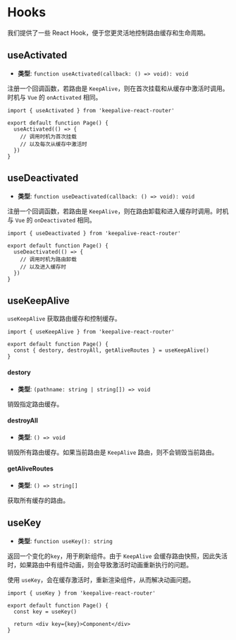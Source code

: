 # Hooks

我们提供了一些 React Hook，便于您更灵活地控制路由缓存和生命周期。

## useActivated

- **类型**: `function useActivated(callback: () => void): void`

注册一个回调函数，若路由是 `KeepAlive`，则在首次挂载和从缓存中激活时调用。时机与 `Vue` 的 `onActivated` 相同。

```tsx
import { useActivated } from 'keepalive-react-router'

export default function Page() {
  useActivated(() => {
    // 调用时机为首次挂载
    // 以及每次从缓存中激活时
  })
}
```

## useDeactivated

- **类型**: `function useDeactivated(callback: () => void): void`

注册一个回调函数，若路由是 `KeepAlive`，则在路由卸载和进入缓存时调用。时机与 `Vue` 的 `onDeactivated` 相同。

```tsx
import { useDeactivated } from 'keepalive-react-router'

export default function Page() {
  useDeactivated(() => {
    // 调用时机为路由卸载
    // 以及进入缓存时
  })
}
```

## useKeepAlive

`useKeepAlive` 获取路由缓存和控制缓存。

```tsx
import { useKeepAlive } from 'keepalive-react-router'

export default function Page() {
  const { destory, destroyAll, getAliveRoutes } = useKeepAlive()
}
```

#### destory

- **类型**: `(pathname: string | string[]) => void`

销毁指定路由缓存。

#### destroyAll

- **类型**: `() => void`

销毁所有路由缓存。如果当前路由是 `KeepAlive` 路由，则不会销毁当前路由。

#### getAliveRoutes

- **类型**: `() => string[]`

获取所有缓存的路由。

## useKey

- **类型**: `function useKey(): string`

返回一个变化的`key`，用于刷新组件。由于 `KeepAlive` 会缓存路由快照，因此失活时，如果路由中有组件动画，则会导致激活时动画重新执行的问题。

使用 `useKey`，会在缓存激活时，重新渲染组件，从而解决动画问题。

```tsx
import { useKey } from 'keepalive-react-router'

export default function Page() {
  const key = useKey()

  return <div key={key}>Component</div>
}
```
